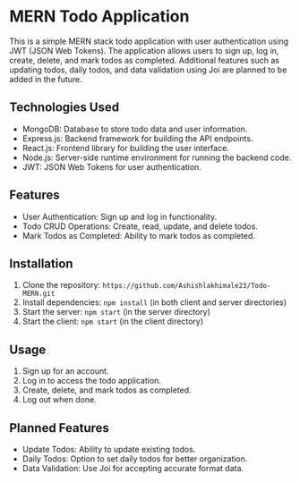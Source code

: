# MERN Todo Application

This is a simple MERN stack todo application with user authentication using JWT (JSON Web Tokens). The application allows users to sign up, log in, create, delete, and mark todos as completed. Additional features such as updating todos, daily todos, and data validation using Joi are planned to be added in the future.

## Technologies Used

- MongoDB: Database to store todo data and user information.
- Express.js: Backend framework for building the API endpoints.
- React.js: Frontend library for building the user interface.
- Node.js: Server-side runtime environment for running the backend code.
- JWT: JSON Web Tokens for user authentication.


## Features

- User Authentication: Sign up and log in functionality.
- Todo CRUD Operations: Create, read, update, and delete todos.
- Mark Todos as Completed: Ability to mark todos as completed.


## Installation

1. Clone the repository: `https://github.com/Ashishlakhimale23/Todo-MERN.git`
2. Install dependencies: `npm install` (in both client and server directories)
3. Start the server: `npm start` (in the server directory)
4. Start the client: `npm start` (in the client directory)

## Usage

1. Sign up for an account.
2. Log in to access the todo application.
3. Create, delete, and mark todos as completed.
4. Log out when done.

## Planned Features

- Update Todos: Ability to update existing todos.
- Daily Todos: Option to set daily todos for better organization.
- Data Validation: Use Joi for accepting accurate format data.




